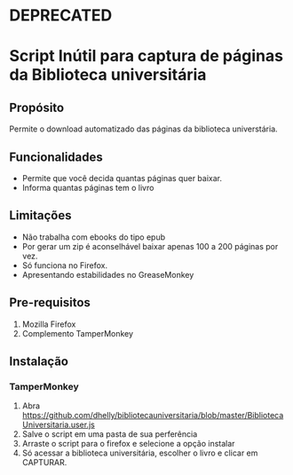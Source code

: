 # DEPRECATED
# Script Inútil para captura de páginas da Biblioteca universitária #

## Propósito ##

Permite o download automatizado das páginas da biblioteca universtária.

## Funcionalidades ##

- Permite que você decida quantas páginas quer baixar.
- Informa quantas páginas tem  o livro

## Limitações ##

- Não trabalha com ebooks do tipo epub
- Por gerar um zip é aconselhável baixar apenas 100 a 200 páginas por vez.
- Só funciona no Firefox.
- Apresentando estabilidades no GreaseMonkey

## Pre-requisitos ##
1. Mozilla Firefox
2. Complemento TamperMonkey

## Instalação ##

### TamperMonkey ###
1. Abra https://github.com/dhelly/bibliotecauniversitaria/blob/master/BibliotecaUniversitaria.user.js
2. Salve o script em uma pasta de sua perferência
3. Arraste o script para o firefox e selecione a opção instalar 
4. Só acessar a biblioteca universitária, escolher o livro e clicar em CAPTURAR.

[TamperMonkey]: https://addons.mozilla.org/pt-BR/firefox/addon/tampermonkey/
